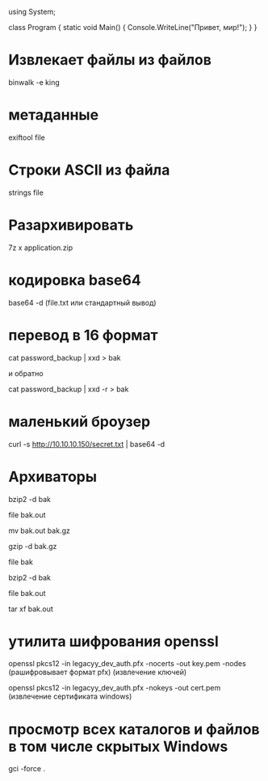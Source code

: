 using System;

class Program
{
    static void Main()
    {
        Console.WriteLine("Привет, мир!");
    }
}


# Извлекает файлы из файлов 

binwalk -e king   

# метаданные

exiftool file

# Строки ASCII из файла

strings file

# Разархивировать 

 7z x application.zip  

# кодировка base64

base64 -d (file.txt или стандартный вывод)

# перевод в 16 формат

cat password_backup | xxd > bak
 
 и обратно
 
cat password_backup | xxd -r > bak

# маленький броузер

curl -s http://10.10.10.150/secret.txt | base64 -d

# Архиваторы

bzip2 -d bak

file bak.out

mv bak.out bak.gz

gzip -d bak.gz

file bak

bzip2 -d bak

file bak.out

tar xf bak.out

# утилита шифрования openssl

openssl pkcs12 -in legacyy_dev_auth.pfx -nocerts -out key.pem -nodes  (рашифровывает формат pfx)  (извлечение ключей)

openssl pkcs12 -in legacyy_dev_auth.pfx -nokeys -out cert.pem (извлечение сертификата windows)

# просмотр всех каталогов и файлов в том числе скрытых Windows

gci -force .
